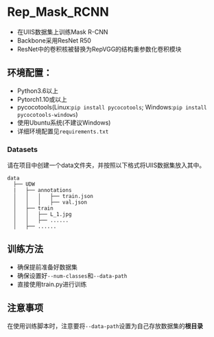 # Rep_Mask_RCNN
* 在UIIS数据集上训练Mask R-CNN
* Backbone采用ResNet R50
* ResNet中的卷积核被替换为RepVGG的结构重参数化卷积模块
## 环境配置：
* Python3.6以上
* Pytorch1.10或以上
* pycocotools(Linux:`pip install pycocotools`; Windows:`pip install pycocotools-windows`)
* 使用Ubuntu系统(不建议Windows)
* 详细环境配置见`requirements.txt`
### Datasets
请在项目中创建一个data文件夹，并按照以下格式将UIIS数据集放入其中。

    data
      ├── UDW
      |   ├── annotations
      │   │   │   ├── train.json
      │   │   │   ├── val.json
      │   ├── train
      │   │   ├── L_1.jpg
      │   │   ├── ......
      │   ├── ......

## 训练方法
* 确保提前准备好数据集
* 确保设置好`--num-classes`和`--data-path`
* 直接使用train.py进行训练
  
## 注意事项
在使用训练脚本时，注意要将`--data-path`设置为自己存放数据集的**根目录**
